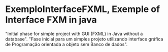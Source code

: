 # ExemploInterfaceFXML, Exemple of Interface FXM in java
"Initial phase for simple project with GUI (FXML) in Java without a database".
"Fase inicial para um simples projeto utilizando interface gráfica de Programação orientada a objeto sem Banco de dados".
